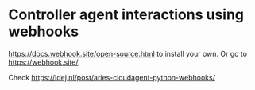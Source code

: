 # Controller agent interactions using webhooks

https://docs.webhook.site/open-source.html to install your own. Or go to https://webhook.site/

Check https://ldej.nl/post/aries-cloudagent-python-webhooks/
